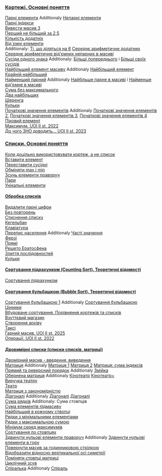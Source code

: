 ### [Кортежі. Основні поняття](Поняття_кортежу.md)
[Парні елементи](Парні_елементи.md) Additionaly [Непарні елементи](https://basecamp.eolymp.com/uk/problems/7841)  
[Парні індекси](https://basecamp.eolymp.com/uk/problems/7842)  
[Вивести масив 3](https://basecamp.eolymp.com/uk/problems/8955)  
[Перший не більший за 2,5](https://basecamp.eolymp.com/uk/problems/907)  
[Кількість додатніх](https://basecamp.eolymp.com/uk/problems/9617)  
[Від`ємні елементи](https://basecamp.eolymp.com/uk/problems/921)  
Additionaly: [Ті, що діляться на 6](https://basecamp.eolymp.com/uk/problems/908) 
[Середнє арифметичне додатних](https://basecamp.eolymp.com/uk/problems/910)
[Середнє арифметичне від'ємних непарних в масиві](https://basecamp.eolymp.com/uk/problems/9958)  
[Сусіди одного знака](https://basecamp.eolymp.com/uk/problems/7844) 
 Additionaly: [Більші попереднього](https://basecamp.eolymp.com/uk/problems/7843) i [Більші своїх сусідів](https://basecamp.eolymp.com/uk/problems/7845)  
[Найбільший елемент масиву](https://basecamp.eolymp.com/uk/problems/7830) Additionaly [Найбільший елемент](https://basecamp.eolymp.com/uk/problems/7846)  
[Крайній найбільший](https://basecamp.eolymp.com/uk/problems/8962)  
[Найменший парний](https://basecamp.eolymp.com/uk/problems/9960) Additionaly [Найбільше парне в масиві](https://basecamp.eolymp.com/uk/problems/9956) i [Найменше від'ємне в масиві](https://basecamp.eolymp.com/uk/problems/9957)  
[Сума без максимального](https://basecamp.eolymp.com/uk/problems/7831)  
[Два найбільших](https://basecamp.eolymp.com/uk/problems/7834)  
[Шеренга](https://basecamp.eolymp.com/uk/problems/1965)  
[Кульки](https://basecamp.eolymp.com/uk/problems/1968)  
[Початкові значення елементів](https://basecamp.eolymp.com/uk/problems/8965) Additionaly [Початкові значення елементів 2](https://basecamp.eolymp.com/uk/problems/8967), 
[Початкові значення елементів 3](https://basecamp.eolymp.com/uk/problems/8968), [Початкові значення елементів 4](https://basecamp.eolymp.com/uk/problems/8969)   
[Піковий елемент](https://basecamp.eolymp.com/uk/problems/11287)  
[Максимум. UOI II st. 2022](https://basecamp.eolymp.com/uk/problems/10925)   
[До чого ЗНО доводить... UOI II st. 2023](https://uoi.eolymp.space/uk/problems/6)
### [Списки. Основні поняття](Поняття_списку.md)  
[Коли доцільно використовувати кортеж, а не список](Кортеж_vs_список.md)  
[Вставити елемент](Вставити_елемент.md)  
[Переставити сусідні](https://basecamp.eolymp.com/uk/problems/7848)  
[Обміняти max і min](https://basecamp.eolymp.com/uk/problems/7849)  
[Зсунь елементи праворуч](https://basecamp.eolymp.com/uk/problems/922)  
[Пари](https://basecamp.eolymp.com/uk/problems/10126)  
[Унікальні елементи](https://basecamp.eolymp.com/uk/problems/7850)  
#### [Обробка списків](Обробка_списків.md)  
[Видалити парні цифри](https://basecamp.eolymp.com/uk/problems/8682)  
[Без повторень](https://basecamp.eolymp.com/uk/problems/8971)  
[Стиснення списку](Стиснення_списку.md)  
[Кегельбан](Кегельбан.md)  
[Клавіатура](https://basecamp.eolymp.com/uk/problems/462)  
[Перепис населення](https://basecamp.eolymp.com/uk/problems/4740) Additionaly [Часті значення](https://basecamp.eolymp.com/uk/problems/3838)   
[Ферзі](Ферзі.md)  
[Прямі](https://uoi.eolymp.space/uk/problems/66)  
[Решето Ератосфена](https://basecamp.eolymp.com/uk/problems/4739)  
[Злиття послідовностей](https://basecamp.eolymp.com/uk/problems/9593)  
[Кульки](https://basecamp.eolymp.com/uk/problems/113)  
#### [Сортування підрахунком (Counting Sort). Теоретичні відомості](Сортування_підрахунком.md)  
[Сортування підрахунком](https://basecamp.eolymp.com/uk/problems/2327)  
#### [Сортування бульбашкою (Bubble Sort). Теоретичні відомості](Сортування_бульбашкою.md)  
[Сортування бульбашкою 1](https://basecamp.eolymp.com/uk/problems/8237) Additionaly [Сортування бульбашкою](https://basecamp.eolymp.com/uk/problems/2663)  
[Цінники](https://basecamp.eolymp.com/uk/problems/2661)  
[Вбудоване сортування. Порівняння кортежів та списків](Сортування_Порівняння_кортежів_та_списків.md)  
[Взуттєвий магазин](Взуттєвий_магазин.md)  
[Створення архіву](Створення_архіву.md)  
[Таксі](https://basecamp.eolymp.com/uk/problems/2208)  
[Гарний масив. UOI II st. 2025](https://uoi.eolymp.space/uk/problems/350)  
[Операції. UOI II st. 2022](https://uoi.eolymp.space/uk/problems/67)  
#### [Двовимірні списки (списки списків, матриці)](Двовимірні_списки.md)  
[Двомірний масив - введення, виведення](https://basecamp.eolymp.com/uk/problems/9560)  
[Матриця](https://basecamp.eolymp.com/uk/problems/8941) Additionaly [Матриця 1](https://basecamp.eolymp.com/uk/problems/9982) [Матриця 2](https://basecamp.eolymp.com/uk/problems/9983) [Матриця: сума індексів](https://basecamp.eolymp.com/uk/problems/9893)   
[Прямий та реверсний порядок](Прямий_та_реверсний_порядок.md) Additionaly [Змійка](https://basecamp.eolymp.com/uk/problems/2667)  
[Обернена матриця](https://basecamp.eolymp.com/uk/problems/5469) Additionaly [Кінотеатр](https://basecamp.eolymp.com/uk/problems/4752) [Кінотеатр+](https://basecamp.eolymp.com/uk/problems/4753)  
[Виручка театру](https://basecamp.eolymp.com/uk/problems/4749)  
[Театр](https://basecamp.eolymp.com/uk/problems/1963)  
[Матриця з закономірністю](Матриця_з_закономірністю.md)   
[Діагоналі](https://basecamp.eolymp.com/uk/problems/4751) Additionaly [Діагоналі](https://basecamp.eolymp.com/uk/problems/942) [Діагоналі](https://basecamp.eolymp.com/uk/problems/10232)  
[Сума рядків](https://basecamp.eolymp.com/uk/problems/9894) Additionaly: Сума стовпців  
[Сума елементів підмасиву](https://basecamp.eolymp.com/uk/problems/9562)  
[Найбільший в кожному ствопці](https://basecamp.eolymp.com/uk/problems/9561)  
[Рядки з мінімальними елементами](https://basecamp.eolymp.com/uk/problems/9563)  
[Рядки з максимальною сумою](https://basecamp.eolymp.com/uk/problems/9564)  
[Мінімум серед максимумів](https://basecamp.eolymp.com/uk/problems/9565)  
[Сортування по стовпцях](https://basecamp.eolymp.com/uk/problems/9566)  
[Здвинути нульові елементи праворуч](https://basecamp.eolymp.com/uk/problems/9567) Additionaly [Здвинути нульові елементи в гору](https://basecamp.eolymp.com/uk/problems/9568)  
[Повернути масив за годинниковою стрілкою](https://basecamp.eolymp.com/uk/problems/9569)  
[Відобразити відносно вертикальної осі симетрії](https://basecamp.eolymp.com/uk/problems/9570)  
[Поміняти стовпці матриці](Поміняти_стовпці_матриці.md)  
[Циклічний зсув](Циклічний_зсув.md)  
[Спіралька](https://basecamp.eolymp.com/uk/problems/5057) Additionaly [Спіраль](https://basecamp.eolymp.com/uk/problems/85)  
